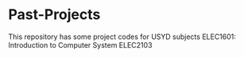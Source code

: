 # Past-Projects
This repository has some project codes for USYD subjects 
ELEC1601: Introduction to Computer System
ELEC2103

